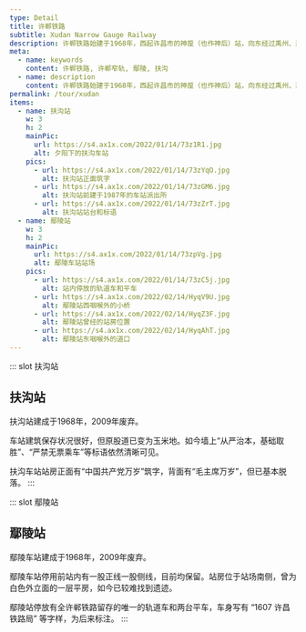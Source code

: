 ```yaml
---
type: Detail
title: 许郸铁路
subtitle: Xudan Narrow Gauge Railway
description: 许郸铁路始建于1968年，西起许昌市的神垕（也作神后）站，向东经过禹州、鄢陵、扶沟三县，在太康县转南向通往淮阳，再向西至郸城。1989年全线贯通，全长达235公里，是河南窄轨铁路网中最长的线路。<br><br>许郸铁路有连接周口漯阜铁路的淮周线和服务矿山的凤翅山线、李庄线三条支线。运营期间，许郸铁路主要的货物是煤炭，其他货物包括铝矾土、建材、百货等，并开行了许昌至郸城间的客运列车。<br><br>2009年前后，许郸铁路的客货运先后停运。2011年，许郸铁路郸城段一度被规划为观光铁路，但经营状况惨淡并很快停用。至2016年，原许郸铁路已有许昌、禹州、郸城等多段线路被拆除。在窄轨许郸铁路的线位上，河南省新规划了经由禹州、许昌、鄢陵、扶沟、太康至安徽亳州的准轨禹亳铁路，目前禹州至许昌段已开通运营。
meta:
  - name: keywords
    content: 许郸铁路, 许郸窄轨, 鄢陵, 扶沟
  - name: description
    content: 许郸铁路始建于1968年，西起许昌市的神垕（也作神后）站，向东经过禹州、鄢陵、扶沟三县，在太康县转南向通往淮阳，再向西至郸城。1989年全线贯通，全长达235公里，是河南窄轨铁路网中最长的线路。许郸铁路有连接周口漯阜铁路的淮周线和服务矿山的凤翅山线、李庄线三条支线。运营期间，许郸铁路主要的货物是煤炭，其他货物包括铝矾土、建材、百货等，并开行了许昌至郸城间的客运列车。2009年前后，许郸铁路的客货运先后停运。2011年，许郸铁路郸城段一度被规划为观光铁路，但经营状况惨淡并很快停用。至2016年，原许郸铁路已有许昌、禹州、郸城等多段线路被拆除。在窄轨许郸铁路的线位上，河南省新规划了经由禹州、许昌、鄢陵、扶沟、太康至安徽亳州的准轨禹亳铁路，目前禹州至许昌段已开通运营。
permalink: /tour/xudan
items:
  - name: 扶沟站
    w: 3
    h: 2
    mainPic: 
      url: https://s4.ax1x.com/2022/01/14/73z1R1.jpg
      alt: 夕阳下的扶沟车站
    pics:
      - url: https://s4.ax1x.com/2022/01/14/73zYqO.jpg
        alt: 扶沟站正面筑字
      - url: https://s4.ax1x.com/2022/01/14/73zGM6.jpg
        alt: 扶沟站前建于1987年的车站派出所
      - url: https://s4.ax1x.com/2022/01/14/73zZrT.jpg
        alt: 扶沟站站台和标语
  - name: 鄢陵站
    w: 3
    h: 2
    mainPic: 
      url: https://s4.ax1x.com/2022/01/14/73zpVg.jpg
      alt: 鄢陵车站站场
    pics:
      - url: https://s4.ax1x.com/2022/01/14/73zC5j.jpg
        alt: 站内停放的轨道车和平车
      - url: https://s4.ax1x.com/2022/02/14/HyqV9U.jpg
        alt: 鄢陵站西咽喉外的小桥
      - url: https://s4.ax1x.com/2022/02/14/HyqZ3F.jpg
        alt: 鄢陵站曾经的站房位置
      - url: https://s4.ax1x.com/2022/02/14/HyqAhT.jpg
        alt: 鄢陵站东咽喉外的道口
---
```


::: slot 扶沟站
## 扶沟站

扶沟站建成于1968年，2009年废弃。

车站建筑保存状况很好，但原股道已变为玉米地。如今墙上“从严治本，基础取胜”、“严禁无票乘车”等标语依然清晰可见。

扶沟车站站房正面有“中国共产党万岁”筑字，背面有“毛主席万岁”，但已基本脱落。
:::

::: slot 鄢陵站
## 鄢陵站

鄢陵车站建成于1968年，2009年废弃。

鄢陵车站停用前站内有一股正线一股侧线，目前均保留。站房位于站场南侧，曾为白色外立面的一层平房，如今已较难找到遗迹。

鄢陵站停放有全许郸铁路留存的唯一的轨道车和两台平车，车身写有 “1607 许昌铁路局” 等字样，为后来标注。
:::
